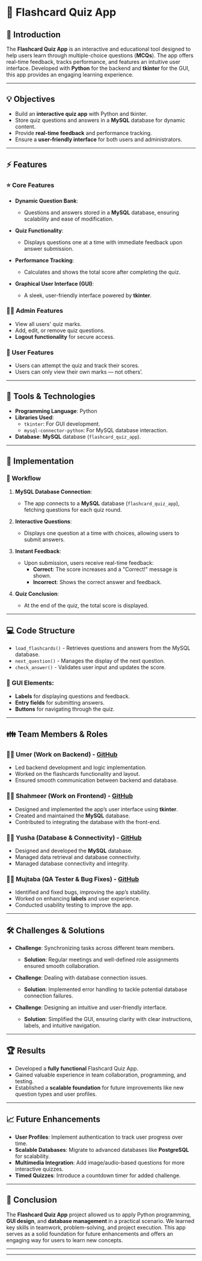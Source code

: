 # :book: Flashcard Quiz App

## :rocket: Introduction

The **Flashcard Quiz App** is an interactive and educational tool designed to help users learn through multiple-choice questions (**MCQs**). The app offers real-time feedback, tracks performance, and features an intuitive user interface. Developed with **Python** for the backend and **tkinter** for the GUI, this app provides an engaging learning experience.

---

## :bulb: Objectives

- Build an **interactive quiz app** with Python and tkinter.
- Store quiz questions and answers in a **MySQL** database for dynamic content.
- Provide **real-time feedback** and performance tracking.
- Ensure a **user-friendly interface** for both users and administrators.

---

## :zap: Features

### :star: Core Features

- **Dynamic Question Bank**: 
  - Questions and answers stored in a **MySQL** database, ensuring scalability and ease of modification.

- **Quiz Functionality**:
  - Displays questions one at a time with immediate feedback upon answer submission.

- **Performance Tracking**:
  - Calculates and shows the total score after completing the quiz.

- **Graphical User Interface (GUI)**:
  - A sleek, user-friendly interface powered by **tkinter**.

### :guardsman: Admin Features

- View all users' quiz marks.
- Add, edit, or remove quiz questions.
- **Logout functionality** for secure access.

### :bust_in_silhouette: User Features

- Users can attempt the quiz and track their scores.
- Users can only view their own marks — not others’.

---

## :wrench: Tools & Technologies

- **Programming Language**: Python
- **Libraries Used**:
  - `tkinter`: For GUI development.
  - `mysql-connector-python`: For MySQL database interaction.
- **Database**: **MySQL** database (`flashcard_quiz_app`).

---

## :rocket: Implementation

### :file_folder: Workflow

1. **MySQL Database Connection**:
   - The app connects to a **MySQL** database (`flashcard_quiz_app`), fetching questions for each quiz round.
  
2. **Interactive Questions**:
   - Displays one question at a time with choices, allowing users to submit answers.

3. **Instant Feedback**:
   - Upon submission, users receive real-time feedback:
     - **Correct**: The score increases and a "Correct!" message is shown.
     - **Incorrect**: Shows the correct answer and feedback.

4. **Quiz Conclusion**:
   - At the end of the quiz, the total score is displayed.

---

## :computer: Code Structure

- `load_flashcards()` - Retrieves questions and answers from the MySQL database.
- `next_question()` - Manages the display of the next question.
- `check_answer()` - Validates user input and updates the score.

### :art: GUI Elements:

- **Labels** for displaying questions and feedback.
- **Entry fields** for submitting answers.
- **Buttons** for navigating through the quiz.

---

## :family: Team Members & Roles

### :man_office_worker: **Umer** (Work on Backend) - [GitHub](https://github.com/Umar0075)

- Led backend development and logic implementation.
- Worked on the flashcards functionality and layout.
- Ensured smooth communication between backend and database.

### :man_technologist: **Shahmeer** (Work on Frontend) - [GitHub](https://github.com/Shahmeer-SupportTeam)

- Designed and implemented the app’s user interface using **tkinter**.
- Created and maintained the **MySQL** database.
- Contributed to integrating the database with the front-end.

### :man_student: **Yusha** (Database & Connectivity) - [GitHub](https://github.com/Yusha78)

- Designed and developed the **MySQL** database.
- Managed data retrieval and database connectivity.
- Managed database connectivity and integrity.


### :man_mechanic: **Mujtaba** (QA Tester & Bug Fixes) - [GitHub](https://github.com/Mujtaba-ali999)

- Identified and fixed bugs, improving the app’s stability.
- Worked on enhancing **labels** and user experience.
- Conducted usability testing to improve the app.

---

## :hammer_and_wrench: Challenges & Solutions

- **Challenge**: Synchronizing tasks across different team members.
  - **Solution**: Regular meetings and well-defined role assignments ensured smooth collaboration.

- **Challenge**: Dealing with database connection issues.
  - **Solution**: Implemented error handling to tackle potential database connection failures.

- **Challenge**: Designing an intuitive and user-friendly interface.
  - **Solution**: Simplified the GUI, ensuring clarity with clear instructions, labels, and intuitive navigation.

---

## :trophy: Results

- Developed a **fully functional** Flashcard Quiz App.
- Gained valuable experience in team collaboration, programming, and testing.
- Established a **scalable foundation** for future improvements like new question types and user profiles.

---

## :chart_with_upwards_trend: Future Enhancements

- **User Profiles**: Implement authentication to track user progress over time.
- **Scalable Databases**: Migrate to advanced databases like **PostgreSQL** for scalability.
- **Multimedia Integration**: Add image/audio-based questions for more interactive quizzes.
- **Timed Quizzes**: Introduce a countdown timer for added challenge.

---

## :memo: Conclusion

The **Flashcard Quiz App** project allowed us to apply Python programming, **GUI design**, and **database management** in a practical scenario. We learned key skills in teamwork, problem-solving, and project execution. This app serves as a solid foundation for future enhancements and offers an engaging way for users to learn new concepts.

---


---

